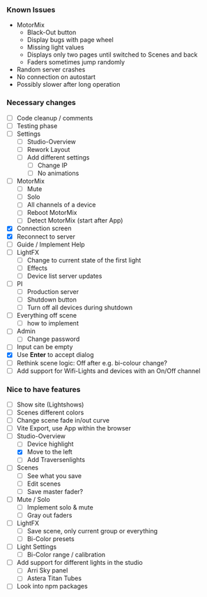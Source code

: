 ### Known Issues
- MotorMix
  - Black-Out button
  - Display bugs with page wheel
  - Missing light values
  - Displays only two pages until switched to Scenes and back
  - Faders sometimes jump randomly
- Random server crashes
- No connection on autostart
- Possibly slower after long operation

### Necessary changes
- [ ] Code cleanup / comments
- [ ] Testing phase
- [ ] Settings
  - [ ] Studio-Overview
  - [ ] Rework Layout
  - [ ] Add different settings
    - [ ] Change IP
    - [ ] No animations
- [ ] MotorMix
  - [ ] Mute
  - [ ] Solo
  - [ ] All channels of a device
  - [ ] Reboot MotorMix
  - [ ] Detect MotorMix (start after App)
- [x] Connection screen
- [x] Reconnect to server
- [ ] Guide / Implement Help
- [ ] LightFX
  - [ ] Change to current state of the first light
  - [ ] Effects
  - [ ] Device list server updates
- [ ] PI
  - [ ] Production server
  - [ ] Shutdown button
  - [ ] Turn off all devices during shutdown
- [ ] Everything off scene
  - [ ] how to implement
- [ ] Admin
  - [ ] Change password
- [ ] Input can be empty
- [x] Use **Enter** to accept dialog
- [ ] Rethink scene logic: Off after e.g. bi-colour change?
- [ ] Add support for Wifi-Lights and devices with an On/Off channel  
  
### Nice to have features
- [ ] Show site (Lightshows)
- [ ] Scenes different colors
- [ ] Change scene fade in/out curve
- [ ] Vite Export, use App within the browser
- [ ] Studio-Overview
  - [ ] Device highlight
  - [x] Move to the left
  - [ ] Add Traversenlights
- [ ] Scenes
  - [ ] See what you save
  - [ ] Edit scenes
  - [ ] Save master fader?
- [ ] Mute / Solo
  - [ ] Implement solo & mute
  - [ ] Gray out faders
- [ ] LightFX
  - [ ] Save scene, only current group or everything
  - [ ] Bi-Color presets
- [ ] Light Settings
  - [ ] Bi-Color range / calibration
- [ ] Add support for different lights in the studio
  - [ ] Arri Sky panel
  - [ ] Astera Titan Tubes
- [ ] Look into npm packages